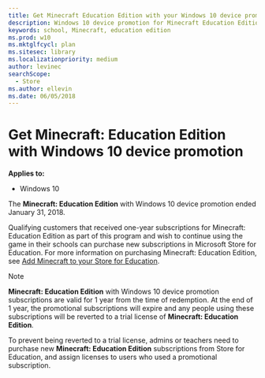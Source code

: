 ```yaml
---
title: Get Minecraft Education Edition with your Windows 10 device promotion
description: Windows 10 device promotion for Minecraft Education Edition licenses
keywords: school, Minecraft, education edition
ms.prod: w10
ms.mktglfcycl: plan
ms.sitesec: library
ms.localizationpriority: medium
author: levinec
searchScope:
  - Store
ms.author: ellevin
ms.date: 06/05/2018
---
```


# Get Minecraft: Education Edition with Windows 10 device promotion

**Applies to:**

-   Windows 10  

The **Minecraft: Education Edition** with Windows 10 device promotion ended January 31, 2018.

Qualifying customers that received one-year subscriptions for Minecraft: Education Edition as part of this program and wish to continue using the game in their schools can purchase new subscriptions in Microsoft Store for Education. 
For more information on purchasing Minecraft: Education Edition, see [Add Minecraft to your Store for Education](https://docs.microsoft.com/education/windows/school-get-minecraft?toc=/microsoft-store/education/toc.json). 

>[!Note]
>**Minecraft: Education Edition** with Windows 10 device promotion subscriptions are valid for 1 year from the time 
of redemption. At the end of 1 year, the promotional subscriptions will expire and any people using these subscriptions will be reverted to a trial license of **Minecraft: Education Edition**. 

To prevent being reverted to a trial license, admins or teachers need to purchase new **Minecraft: Education Edition** subscriptions from Store for Education, and assign licenses to users who used a promotional subscription. 


<!---
For qualifying customers, receive a one-year, single-user subscription for Minecraft: Education Edition for each Windows 10 device you purchase for your K-12 school. You’ll need your invoice or receipt, so be sure to keep track of that. For more information including terms of use, see [Minecraft: Education Edition promotion](https://info.microsoft.com/Minecraft-Education-Edition-Signup.html). 

## Requirements
- Qualified Educational Users in K-12 education institutions
- Windows 10 devices purchased from May 2, 2017 - January 31, 2018
- Redeem Minecraft: Education Edition licenses from July 1, 2017 - March 17, 2018
- Microsoft Store for Education admin must submit request for Minecraft: Education Edition licenses
- Proof of device purchase is required (invoice required) 

Full details available at [Minecraft: Education Edition promotion](https://info.microsoft.com/Minecraft-Education-Edition-Signup.html). 

## Redeem Minecraft: Education Edition licenses
Redeeming your licenses takes just a few steps:
- Visit the device promotion page
- Submit a device purchase statement
- Provide proof of your device purchase

After that, we’ll add the appropriate number of Minecraft: Education Edition licenses to your product inventory in **Microsoft Store for Education** as **Minecraft: Education Edition [subscription]**.

**To redeem Minecraft: Education Edition licenses**
1. Visit [Minecraft: Education Edition and Windows 10 device promotion](https://educationstore.microsoft.com/store/mee-device-promo?setflight=wsfb_devicepromo) in **Microsoft Store for Education**. 

     ![Minecraft: Education Edition page in Microsoft Store for Education. ](images/get-mcee-promo.png)
     
2. Sign in to **Microsoft Store for Education** using a school account. If you don’t have one, we’ll help you set one up. <br>
-or-

    If you're already signed in to Microsoft Store for Education, the device special offer is available on **Benefits**. </br> 
    Click **Manage**, **Benefits**, and then click **Minecraft: Education Edition Device Promotion**.
    
3. **On Minecraft Windows 10 device special offer**, click **Submit a device purchase**. 

    ![Windows 10 device special offer page for Minecraft: Education Edition. Submit a device purchase is highlighted to show customers how to submit info about the devices you purchased. ](images/mcee-benefits.png)
    
4. Provide info for **Proof of Purchase**. Be sure to include a .pdf or .jpg of your invoice, and then click **Next**.

    > [!NOTE]
    > Your one-year subscription starts when you submit your proof-of-purchase info. Be sure to submit your request when you'll be using licenses in the classroom. 

    ![Proof of purchase page with Invoice area highlighted.](images/proof-of-purchase.png)

5. Accept the **Promotion Terms of use**, and then click **Submit**. </br>
    
    Success look like this!
    
    ![Proof of purchase page with Invoice area highlighted.](images/msfe-device-promo-success.png)
      
6. Click **Actions** and then click **Manage** to go to the management page for **Minecraft: Education Edition** and distribute licenses.   

## Distribute Minecraft: Education Edition licenses      
Teachers or admins can distribute the licenses:
- [Learn how teachers can distribute **Minecraft: Education Edition**](teacher-get-minecraft.md#distribute-minecraft)
- [Learn how IT administrators can distribute **Minecraft: Education Edition**](school-get-minecraft.md#distribute-minecraft)
-->
